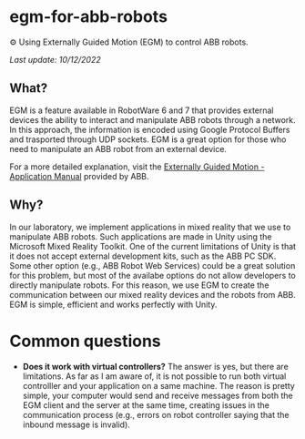# egm-for-abb-robots
:gear: Using Externally Guided Motion (EGM) to control ABB robots. 

_Last update: 10/12/2022_

## What?
EGM is a feature available in RobotWare 6 and 7 that provides external devices the ability to interact and manipulate ABB robots through a network. In this approach, the information is encoded using Google Protocol Buffers and trasported through UDP sockets. EGM is a great option for those who need to manipulate an ABB robot from an external device.

For a more detailed explanation, visit the [Externally Guided Motion - Application Manual](https://library.e.abb.com/public/f05090fae99a4d0ba2ee332e50865791/3HAC073318%20AM%20Externally%20Guided%20Motion%20RW7-en.pdf) provided by ABB.

## Why?
In our laboratory, we implement applications in mixed reality that we use to manipulate ABB robots. Such applications are made in Unity using the Microsoft Mixed Reality Toolkit. One of the current limitations of Unity is that it does not accept external development kits, such as the ABB PC SDK. Some other option (e.g., ABB Robot Web Services) could be a great solution for this problem, but most of the availabe options do not allow developers to directly manipulate robots. For this reason, we use EGM to create the communication between our mixed reality devices and the robots from ABB. EGM is simple, efficient and works perfectly with Unity.

# Common questions
- **Does it work with virtual controllers?**
The answer is yes, but there are limitations. As far as I am aware of, it is not possible to run both virtual controlller and your application on a same machine. The reason is pretty simple, your computer would send and receive messages from both the EGM client and the server at the same time, creating issues in the communication process (e.g., errors on robot controller saying that the inbound message is invalid). 
